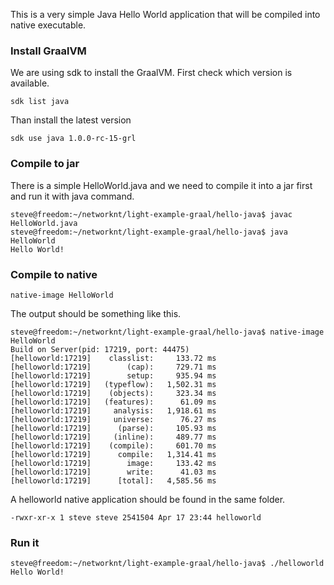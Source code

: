 This is a very simple Java Hello World application that will be compiled into native executable. 

### Install GraalVM

We are using sdk to install the GraalVM. First check which version is available. 

```
sdk list java
```

Than install the latest version

```
sdk use java 1.0.0-rc-15-grl
```

### Compile to jar

There is a simple HelloWorld.java and we need to compile it into a jar first and run it with java command.

```
steve@freedom:~/networknt/light-example-graal/hello-java$ javac HelloWorld.java
steve@freedom:~/networknt/light-example-graal/hello-java$ java HelloWorld
Hello World!
```

### Compile to native

```
native-image HelloWorld
```

The output should be something like this.

```
steve@freedom:~/networknt/light-example-graal/hello-java$ native-image HelloWorld
Build on Server(pid: 17219, port: 44475)
[helloworld:17219]    classlist:     133.72 ms
[helloworld:17219]        (cap):     729.71 ms
[helloworld:17219]        setup:     935.94 ms
[helloworld:17219]   (typeflow):   1,502.31 ms
[helloworld:17219]    (objects):     323.34 ms
[helloworld:17219]   (features):      61.09 ms
[helloworld:17219]     analysis:   1,918.61 ms
[helloworld:17219]     universe:      76.27 ms
[helloworld:17219]      (parse):     105.93 ms
[helloworld:17219]     (inline):     489.77 ms
[helloworld:17219]    (compile):     601.70 ms
[helloworld:17219]      compile:   1,314.41 ms
[helloworld:17219]        image:     133.42 ms
[helloworld:17219]        write:      41.03 ms
[helloworld:17219]      [total]:   4,585.56 ms

```

A  helloworld native application should be found in the same folder. 

```
-rwxr-xr-x 1 steve steve 2541504 Apr 17 23:44 helloworld
```

### Run it

```
steve@freedom:~/networknt/light-example-graal/hello-java$ ./helloworld 
Hello World!
```


